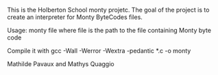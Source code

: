 This is the Holberton School monty projetc. The goal of the project is to create an interpreter for Monty ByteCodes files.

Usage: monty file
where file is the path to the file containing Monty byte code

Compile it with gcc -Wall -Werror -Wextra -pedantic *.c -o monty

Mathilde Pavaux and Mathys Quaggio
